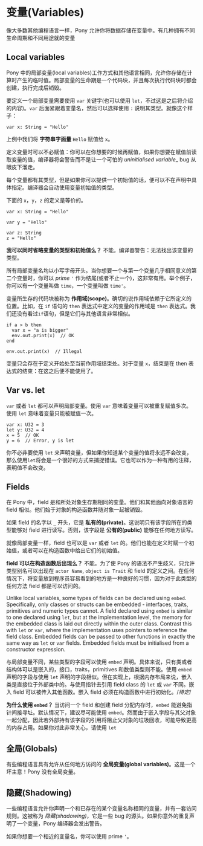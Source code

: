 # 变量(Variables)

像大多数其他编程语言一样，Pony 允许你将数据存储在变量中。有几种拥有不同生命周期和不同用途就的变量

## Local variables

Pony 中的局部变量(local variables)工作方式和其他语言相同，允许你存储在计算时产生的临时值。局部变量的生命期是一个代码块，并且每次执行代码块时都会创建，执行完成后销毁。

要定义一个局部变量需要使用 `var` 关键字(也可以使用 `let`，不过这是之后将介绍的内容)。`var` 后面紧跟着变量名，然后可以选择使用 `:` 说明其类型。就像这个样子：

```pony
var x: String = "Hello"
```

上例中我们将 __字符串字面量__ `Hello` 赋值给 `x`。

定义变量时可以不必赋值：你可以在你想要的时候再赋值，如果你想要在赋值前读取变量的值，编译器将会警告而不是让一个可怕的 _uninitialised variable__ bug 从眼皮下溜走。

每个变量都有其类型，但是如果你可以提供一个初始值的话，便可以不在声明中具体指定。编译器会自动使用变量初始值的类型。

下面的 `x`，`y`，`z` 的定义是等价的。

```pony
var x: String = "Hello"

var y = "Hello"

var z: String
z = "Hello"
```

__我可以同时省略变量的类型和初始值么？__ 不能。编译器警告：无法找出该变量的类型。

所有局部变量名均以小写字母开头。当你想要一个与第一个变量几乎相同意义的第二个变量时，你可以 _prime_ `'` 作为结尾(或者不止一个)，这非常有用。举个例子，你可以有一个变量叫做 `time`，一个变量叫做 `time'`。

变量所生存的代码块被称为 __作用域(scope)__。确切的说作用域依赖于它所定义的位置。比如，在 `if` 语句的 `then` 表达式中定义的变量的作用域是 `then` 表达式。我们还没有看过`if`语句，但是它们与其他语言非常相似。

```pony
if a > b then
  var x = "a is bigger"
  env.out.print(x)  // OK
end

env.out.print(x)  // Illegal
```

变量只会存在于定义开始处至当前作用域结束处。对于变量 `x`，结束是在 then 表达式的结束：在这之后便不能使用了。

## Var vs. let

`var` 或者 `let` 都可以声明局部变量。使用 `var` 意味着变量可以被重复赋值多次。使用 `let` 意味着变量只能被赋值一次。

```pony
var x: U32 = 3
let y: U32 = 4
x = 5  // OK
y = 6  // Error, y is let
```

你不必非要使用 `let` 来声明变量，但如果你知道某个变量的值将永远不会改变，那么使用`let`将会是一个很好的方式来捕捉错误。它也可以作为一种有用的注释，表明值不会改变。

## Fields

在 Pony 中，field 是和所处对象生存期相同的变量。他们和其他面向对象语言的 field 相似。他们始于对象的构造函数并随对象一起被销毁。

如果 field 的名字以 `_` 开头，它是 __私有的(private)__。这说明只有该字段所在的类型能够对 field 进行读写。否则，该字段是 __公有的(public)__ 能够在任何地方读写。

就像局部变量一样，field 也可以是 `var` 或者 `let` 的。他们也能在定义时赋一个初始值，或者可以在构造函数中给出它们的初始值。

__field 可以在构造函数后出现么？__ 不能。为了使 Pony 的语法不产生歧义，只允许类型别名可以出现在 `actor Name`, `object is Trait` 和 field 的定义之间。在任何情况下，将变量放到程序员容易看到的地方是一种良好的习惯，因为对于此类型的任何方法 field 都是可以访问的。

Unlike local variables, some types of fields can be declared using `embed`. Specifically, only classes or structs can be embedded - interfaces, traits, primitives and numeric types cannot. A field declared using `embed` is similar to one declared using `let`, but at the implementation level, the memory for the embedded class is laid out directly within the outer class. Contrast this with `let` or `var`, where the implementation uses pointers to reference the field class. Embedded fields can be passed to other functions in exactly the same way as `let` or `var` fields. Embedded fields must be initialised from a constructor expression.

与局部变量不同，某些类型的字段可以使用 `embed` 声明。具体来说，只有类或者结构体可以是嵌入的，接口，traits，primitives 和数值类型则不能。使用 `embed` 声明的字段与使用 `let` 声明的字段相似。但在实现上，根据内存布局来说，嵌入类是直接位于外部类中的。与使用指针去引用 field class 的 `let` 或 `var` 不同。嵌入 field 可以被传入其他函数。嵌入 field 必须在构造函数中进行初始化。/*待定*/

__为什么使用 `embed`？__ 当访问一个 field 和创建 field 分配内存时，`embed` 能避免指针间接寻址。默认情况下，建议尽可能使用 `embed`。然而由于嵌入字段与其父对象一起分配，因此若外部持有该字段的引用将阻止父对象的垃圾回收，可能导致更高的内存占用。如果你对此非常关心，请使用 `let`

## 全局(Globals)

有些编程语言具有允许从任何地方访问的 __全局变量(global variables)__。这是一个坏主意！Pony 没有全局变量。

## 隐藏(Shadowing)

一些编程语言允许你声明一个和已存在的某个变量名称相同的变量，并有一套访问规则。这被称为 _隐藏(shadowing)_，它是一些 bug 的源头。如果你意外的重复声明了一个变量，Pony 编译器会发出警告。

如果你想要一个相近的变量名，你可以使用 prime `'`。
